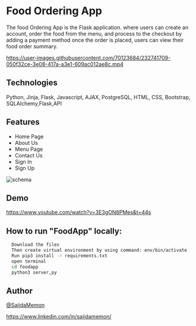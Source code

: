 # Food Ordering App

The food Ordering App is the Flask application. where users can create an account, order the food from the menu, and process to the checkout by adding a payment method once the order is placed, users can view their food order summary.



https://user-images.githubusercontent.com/70123684/232741709-050f32ce-3e08-417a-a3e1-609ac012ae8c.mp4



## Technologies

Python, Jinja, Flask, Javascript, AJAX, PostgreSQL, HTML, CSS, Bootstrap, SQLAlchemy,Flask,API

## Features

- Home Page
- About Us
- Menu Page
- Contact Us 
- Sign In 
- Sign Up

![schema](https://user-images.githubusercontent.com/70123684/232742837-5fdde162-1837-435f-94ad-311f88f34d08.png)




## Demo
https://www.youtube.com/watch?v=3E3gON8PMes&t=44s



## How to run "FoodApp" locally:


```bash
  Download the files
  Then create virtual environment by using command: env/bin/activate
  Run pip3 install -r requirements.txt
  open terminal 
  cd foodapp
  python3 server,py

```


## Author

[@SajidaMemon](https://github.com/SajidaMemon/)

https://www.linkedin.com/in/sajidamemon/
